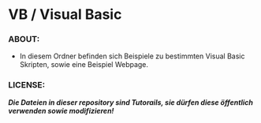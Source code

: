 # VB / Visual Basic

### ABOUT:
* In diesem Ordner befinden sich Beispiele zu bestimmten Visual Basic Skripten, sowie eine Beispiel Webpage.

### LICENSE:
***Die Dateien in dieser repository sind Tutorails, sie dürfen diese öffentlich verwenden sowie modifizieren!***
